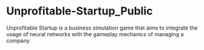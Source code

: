 # Unprofitable-Startup_Public
Unprofitable Startup is a business simulation game that aims to integrate the usage of neural networks with the gameplay mechanics of managing a company
